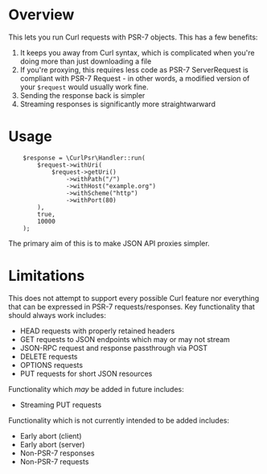 # Overview

This lets you run Curl requests with PSR-7 objects. This has a few benefits:

1. It keeps you away from Curl syntax, which is complicated when you're doing
   more than just downloading a file
2. If you're proxying, this requires less code as PSR-7 ServerRequest is
   compliant with PSR-7 Request - in other words, a modified version of your
   `$request` would usually work fine.
3. Sending the response back is simpler
4. Streaming responses is significantly more straightwarward

# Usage

```
    $response = \CurlPsr\Handler::run(
        $request->withUri(
            $request->getUri()
                ->withPath("/")
                ->withHost("example.org")
                ->withScheme("http")
                ->withPort(80)
        ),
        true,
        10000
    );
```

The primary aim of this is to make JSON API proxies simpler.

# Limitations

This does not attempt to support every possible Curl feature nor everything that
can be expressed in PSR-7 requests/responses. Key functionality that should
always work includes:

- HEAD requests with properly retained headers
- GET requests to JSON endpoints which may or may not stream
- JSON-RPC request and response passthrough via POST
- DELETE requests
- OPTIONS requests
- PUT requests for short JSON resources

Functionality which *may* be added in future includes:

- Streaming PUT requests

Functionality which is not currently intended to be added includes:

- Early abort (client)
- Early abort (server)
- Non-PSR-7 responses
- Non-PSR-7 requests